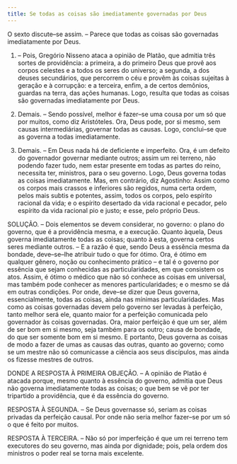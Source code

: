 ```yaml
---
title: Se todas as coisas são imediatamente governadas por Deus
---
```


O sexto discute–se assim. – Parece que todas as coisas são governadas imediatamente por Deus.  

1. – Pois, Gregório Nisseno ataca a opinião de Platão, que admitia três sortes de providência: a primeira, a do primeiro Deus que provê aos corpos celestes e a todos os seres do universo; a segunda, a dos deuses secundários, que percorrem o céu e provêm às coisas sujeitas à geração e à corrupção: e a terceira, enfim, a de certos demônios, guardas na terra, das ações humanas. Logo, resulta que todas as coisas são governadas imediatamente por Deus.  

2. Demais. – Sendo possível, melhor é fazer–se uma cousa por um só que por muitos, como diz Aristóteles. Ora, Deus pode, por si mesmo, sem causas intermediárias, governar todas as causas. Logo, conclui–se que as governa a todas imediatamente.  

3. Demais. – Em Deus nada há de deficiente e imperfeito. Ora, é um defeito do governador governar mediante outros; assim um rei terreno, não podendo fazer tudo, nem estar presente em todas as partes do reino, necessita ter, ministros, para o seu governo. Logo, Deus governa todas as coisas imediatamente.  Mas, em contrário, diz Agostinho: Assim como os corpos mais crassos e inferiores são regidos, numa certa ordem, pelos mais subtis e potentes, assim, todos os corpos, pelo espírito racional da vida; e o espírito desertado da vida racional e pecador, pelo espírito da vida racional pio e justo; e esse, pelo próprio Deus.  

SOLUÇÃO. – Dois elementos se devem considerar, no governo: o plano do governo, que é a providência mesma, e a execução. Quanto àquela, Deus governa imediatamente todas as coisas; quanto à esta, governa certos seres mediante outros. – E a razão é que, sendo Deus a essência mesma da bondade, deve–se–lhe atribuir tudo o que for ótimo. Ora, é ótimo em qualquer gênero, noção ou conhecimento prático – e tal é o governo por essência que sejam conhecidas as particularidades, em que consistem os atos. Assim, é ótimo o médico que não só conhece as coisas em universal, mas também pode conhecer as menores particularidades; e o mesmo se dá em outras condições. Por onde, deve–se dizer que Deus governa, essencialmente, todas as coisas, ainda nas mínimas particularidades. Mas como as coisas governadas devem pelo governo ser levadas à perfeição, tanto melhor será ele, quanto maior for a perfeição comunicada pelo governador às coisas governadas. Ora, maior perfeição é que um ser, além de ser bom em si mesmo, seja também para os outro; causa de bondade, do que ser somente bom em si mesmo. E portanto, Deus governa as coisas de modo a fazer de umas as causas das outras, quanto ao governo; como se um mestre não só comunicasse a ciência aos seus discípulos, mas ainda os fizesse mestres de outros.  

DONDE A RESPOSTA À PRIMEIRA OBJEÇÃO. – A opinião de Platão é atacada porque, mesmo quanto à essência do governo, admitia que Deus não governa imediatamente todas as coisas; o que bem se vê por ter tripartido a providência, que é da essência do governo.  

RESPOSTA À SEGUNDA. – Se Deus governasse só, seriam as coisas privadas da perfeição causal. Por onde não seria melhor fazer–se por um só o que é feito por muitos.  

RESPOSTA À TERCEIRA. – Não só por imperfeição é que um rei terreno tem executores do seu governo, mas ainda por dignidade; pois, pela ordem dos ministros o poder real se torna mais excelente.